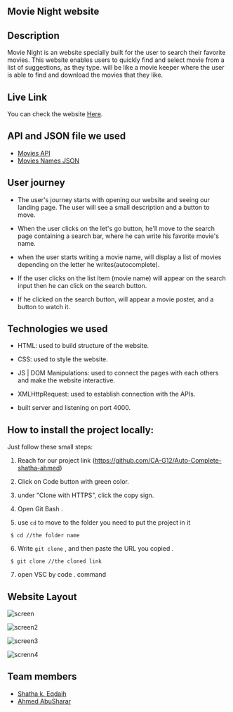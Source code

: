 ## Movie Night website

## Description

Movie Night is an website specially built for the user to search their favorite movies. This website enables users to quickly find and select movie from a list of suggestions, as they type. will be like a movie keeper where the user is able to find and download the movies that they like.

## Live Link 
You can check the website [Here](https://auto-aomplete-ahatha-ahmed.herokuapp.com/).


## API and JSON file we used
 - [Movies API](https://yts.mx/api)
 - [Movies Names JSON](https://gist.github.com/shaikh-shahid/f29703bf7e7dc37183d5)

## User journey
- The user's journey starts with opening our website and seeing our landing page. The user will see a small description and a button to move. 

- When the user clicks on the let's go button, he'll move to the search page containing a search bar, where he can write his favorite movie's name. 

- when the user starts writing a movie name, will display a list of movies depending on the letter he writes(autocomplete).

- If the user clicks on the list Item (movie name) will appear on the search input then he can click on the search button. 

- If he clicked on the search button, will appear a movie poster, and a button to watch it. 


## Technologies we used


- HTML: used to build structure of the website.

- CSS: used to style the website.

- JS | DOM Manipulations: used to connect the pages with each others and make the website interactive.

- XMLHttpRequest: used to establish connection with the APIs.

- built server and listening on port 4000.

##  How to install the project locally:

Just follow these small steps:

1. Reach for our project link (https://github.com/CA-G12/Auto-Complete-shatha-ahmed)

2. Click on Code button with green color.

3. under "Clone with HTTPS", click the copy sign.

4. Open Git Bash .

5. use `cd` to move to the folder you need to put the project in it

```
 $ cd //the folder name
```
6. Write `git clone` , and then paste the URL you copied .
```
 $ git clone //the cloned link
```
7. open VSC by code . command 

## Website Layout
![screen](https://user-images.githubusercontent.com/77805478/184474647-a6224e89-f01e-4391-bb77-798f3ba6bbc4.jpg)

![screen2](https://user-images.githubusercontent.com/77805478/184474681-a346a4f4-4a55-434d-bdf0-11296d437191.jpg)


![screen3](https://user-images.githubusercontent.com/77805478/184474692-4a38ebd4-4384-4132-be6e-a90684fb6ebe.jpg)


![screnn4](https://user-images.githubusercontent.com/77805478/184474703-7c9f48fb-e1c7-4170-9ea7-0562a0b6b196.jpg)


##  Team members

- [Shatha k. Eqdaih](https://github.com/shathakh) 
- [Ahmed AbuSharar](https://github.com/AhmedAbuSharar) 
